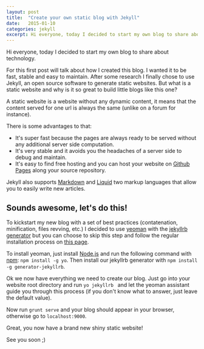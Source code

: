 ```yaml
---
layout: post
title:  "Create your own static blog with Jekyll"
date:   2015-01-10
categories: jekyll
excerpt: Hi everyone, today I decided to start my own blog to share about technology. For this first post will talk about how I created this blog.
---
```


Hi everyone, today I decided to start my own blog to share about technology.

For this first post will talk about how I created this blog. I wanted it to be fast, stable and easy to maintain. After some research I finally chose to use Jekyll, an open source software to generate static websites. But what is a static website and why is it so great to build little blogs like this one?

A static website is a website without any dynamic content, it means that the content served for one url is always the same (unlike on a forum for instance).

There is some advantages to that:

- It's super fast because the pages are always ready to be served without any additional server side computation.
- It's very stable and it avoids you the headaches of a server side to debug and maintain.
- It's easy to find free hosting and you can host your website on [Github Pages](https://pages.github.com/) along your source repository.


Jekyll also supports [Markdown](http://en.wikipedia.org/wiki/Markdown) and [Liquid](https://github.com/Shopify/liquid) two markup languages that allow you to easily write new articles.


Sounds awesome, let's do this!
------------------------------

To kickstart my new blog with a set of best practices (contatenation, minification, files revving, etc.) I decided to use [yeoman](http://yeoman.io/) with the [jekyllrb generator](https://github.com/robwierzbowski/generator-jekyllrb) but you can choose to skip this step and follow the regular installation process on [this page](http://jekyllrb.com/docs/installation/).

To install yeoman, just install [Node.js](http://nodejs.org/) and run the following command with [npm](https://www.npmjs.com/): `npm install -g yo`.
Then install our jekyllrb generator with `npm install -g generator-jekyllrb`.

Ok we now have everything we need to create our blog. Just go into your website root directory and run `yo jekyllrb
` and let the yeoman assistant guide you through this process (if you don't know what to answer, just leave the default value).

Now run `grunt serve` and your blog should appear in your browser, otherwise go to `localhost:9000`.

Great, you now have a brand new shiny static website!

See you soon ;)
